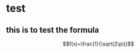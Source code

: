 <script type="text/javascript" src="http://cdn.mathjax.org/mathjax/latest/MathJax.js?config=default"></script>
# test
## this is to test the formula

$$f(x)=\frac{1}{\sqrt(2\pi)}$$
